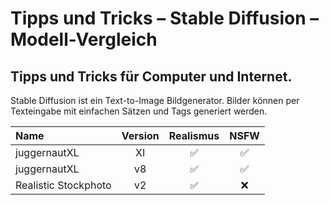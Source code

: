 # Tipps und Tricks&nbsp;– Stable Diffusion&nbsp;– Modell-Vergleich  
Tipps und Tricks für Computer und Internet.
---
Stable Diffusion ist ein Text-to-Image Bildgenerator. Bilder können per Texteingabe mit einfachen Sätzen und Tags generiert werden.

| Name                    | Version | Realismus | NSFW |
|:----------------------- |:-------:|:---------:|:----:|
| juggernautXL            | XI      | ✅        | ✅  |
| juggernautXL            | v8      | ✅        | ✅  |
| Realistic Stockphoto    | v2      | ✅        | ❌  |
